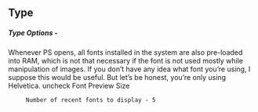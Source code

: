 ## Type

##### Type Options -

Whenever PS opens, all fonts installed in the system are also pre-loaded into RAM, which is not that necessary if the font is not used mostly while manipulation of images.
If you don’t have any idea what font you’re using, I suppose this would be useful. But let’s be honest, you’re only using Helvetica.
uncheck Font Preview Size

         Number of recent fonts to display - 5
